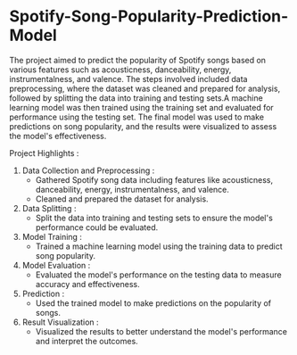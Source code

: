 # Spotify-Song-Popularity-Prediction-Model
The project aimed to predict the popularity of Spotify songs based on various features such as acousticness, danceability, energy, instrumentalness, and valence. The steps involved included data preprocessing, where the dataset was cleaned and prepared for analysis, followed by splitting the data into training and testing sets.A machine learning model was then trained using the training set and evaluated for performance using the testing set. The final model was used to make predictions on song popularity, and the results were visualized to assess the model's effectiveness.

 Project Highlights :

1. Data Collection and Preprocessing :
   - Gathered Spotify song data including features like acousticness, danceability, energy, instrumentalness, and valence.
   - Cleaned and prepared the dataset for analysis.
2. Data Splitting :
   - Split the data into training and testing sets to ensure the model's performance could be evaluated.
3. Model Training :
   - Trained a machine learning model using the training data to predict song popularity.
4. Model Evaluation :
   - Evaluated the model's performance on the testing data to measure accuracy and effectiveness.
5. Prediction :
   - Used the trained model to make predictions on the popularity of songs.
6. Result Visualization :
   - Visualized the results to better understand the model's performance and interpret the outcomes.
